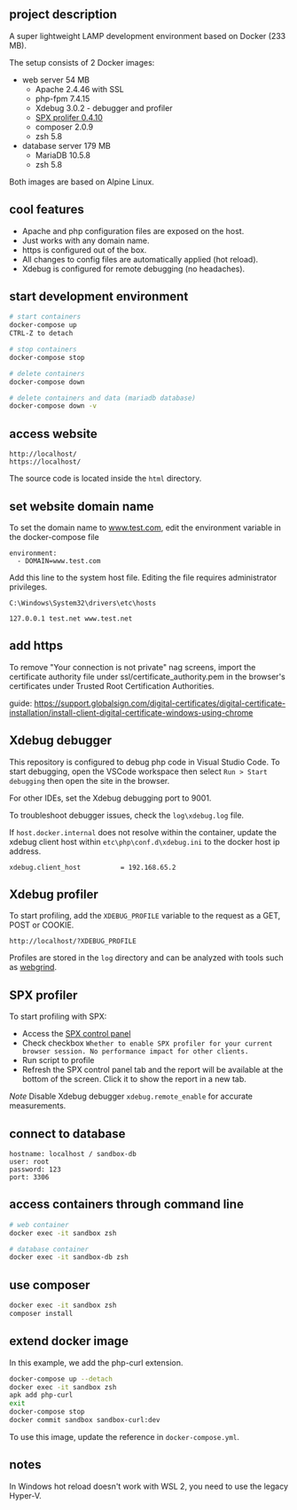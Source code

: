 ## project description

A super lightweight LAMP development environment based on Docker (233 MB).

The setup consists of 2 Docker images:

- web server 54 MB
    - Apache 2.4.46 with SSL
    - php-fpm 7.4.15
    - Xdebug 3.0.2 - debugger and profiler
    - [SPX prolifer 0.4.10](https://github.com/NoiseByNorthwest/php-spx)
    - composer 2.0.9
    - zsh 5.8
- database server 179 MB
    - MariaDB 10.5.8
    - zsh 5.8

Both images are based on Alpine Linux.

## cool features

- Apache and php configuration files are exposed on the host.
- Just works with any domain name.
- https is configured out of the box.
- All changes to config files are automatically applied (hot reload).
- Xdebug is configured for remote debugging (no headaches).

## start development environment

```bash
# start containers
docker-compose up
CTRL-Z to detach

# stop containers
docker-compose stop

# delete containers
docker-compose down

# delete containers and data (mariadb database)
docker-compose down -v
```

## access website

    http://localhost/
    https://localhost/

The source code is located inside the `html` directory.

## set website domain name

To set the domain name to www.test.com, edit the environment variable in the docker-compose file

    environment:
      - DOMAIN=www.test.com

Add this line to the system host file. Editing the file requires administrator privileges.

    C:\Windows\System32\drivers\etc\hosts

    127.0.0.1 test.net www.test.net

## add https

To remove "Your connection is not private" nag screens, import the certificate authority file under ssl/certificate_authority.pem in the browser's certificates under Trusted Root Certification Authorities.

guide: https://support.globalsign.com/digital-certificates/digital-certificate-installation/install-client-digital-certificate-windows-using-chrome

## Xdebug debugger

This repository is configured to debug php code in Visual Studio Code.
To start debugging, open the VSCode workspace then select `Run > Start debugging` then open the site in the browser.

For other IDEs, set the Xdebug debugging port to 9001.

To troubleshoot debugger issues, check the `log\xdebug.log` file.

If `host.docker.internal` does not resolve within the container, update the xdebug client host within `etc\php\conf.d\xdebug.ini` to the docker host ip address.

```
xdebug.client_host          = 192.168.65.2
```

## Xdebug profiler

To start profiling, add the `XDEBUG_PROFILE` variable to the request as a GET, POST or COOKIE.

    http://localhost/?XDEBUG_PROFILE

Profiles are stored in the `log` directory and can be analyzed with tools such as [webgrind](https://github.com/jokkedk/webgrind).

## SPX profiler

To start profiling with SPX:

- Access the [SPX control panel](http://localhost/?SPX_KEY=dev&SPX_UI_URI=/)
- Check checkbox `Whether to enable SPX profiler for your current browser session. No performance impact for other clients.`
- Run script to profile
- Refresh the SPX control panel tab and the report will be available at the bottom of the screen. Click it to show the report in a new tab.

_Note_ Disable Xdebug debugger `xdebug.remote_enable` for accurate measurements.

## connect to database

    hostname: localhost / sandbox-db
    user: root
    password: 123
    port: 3306

## access containers through command line

```bash
# web container
docker exec -it sandbox zsh

# database container
docker exec -it sandbox-db zsh
```

## use composer

```bash
docker exec -it sandbox zsh
composer install
```

## extend docker image

In this example, we add the php-curl extension.

```bash
docker-compose up --detach
docker exec -it sandbox zsh
apk add php-curl
exit
docker-compose stop
docker commit sandbox sandbox-curl:dev
```

To use this image, update the reference in `docker-compose.yml`.

## notes

In Windows hot reload doesn't work with WSL 2, you need to use the legacy Hyper-V.
